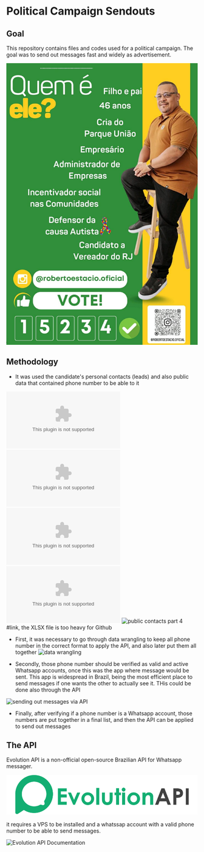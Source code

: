 # Political Campaign Sendouts

##  Goal
This repository contains files and codes used for a political campaign. The goal was to send out messages fast and widely as advertisement.

![Candidato a Vereador Roberto Estácio](santinho.jpg)

## Methodology
 - It was used the candidate's personal contacts (leads) and also public data that contained phone number to be able to it

![personal contacts](listas_juntas_roberto.xlsx)
![public contacts part 1](public_leads_A.xlsx)
![public contacts part 2](public_leads_B.xlsx)
![public contacts part 3](public_leads_C.xlsx)
![public contacts part 4](public_leads_parte_4) #link, the XLSX file is too heavy for Github
   
 - First, it was necessary to go through data wrangling to keep all phone number in the correct format to apply the API, and also later put them all together
![data wrangling](public_leads_to_send_message.ipynb)

 - Secondly, those phone number should be verified as valid and active Whatsapp accounts, once this was the app where message would be sent. This app is widespread in Brazil, being the most efficient place to send messages if one wants the other to actually see it. THis could be done also through the API

![sending out messages via API](disparo_evo.ipynb)
   
 - Finally, after verifying if a phone number is a Whatsapp account, those numbers are put together in a final list, and then the API can be applied to send out messages

## The API

Evolution API is a non-official open-source Brazilian API for Whatsapp messager. 

![logo](evo_api.png)

it requires a VPS to be installed and a whatssap account with a valid phone number to be able to send messages.

![Evolution API Documentation](https://doc.evolution-api.com/v2/en/get-started/introduction)

